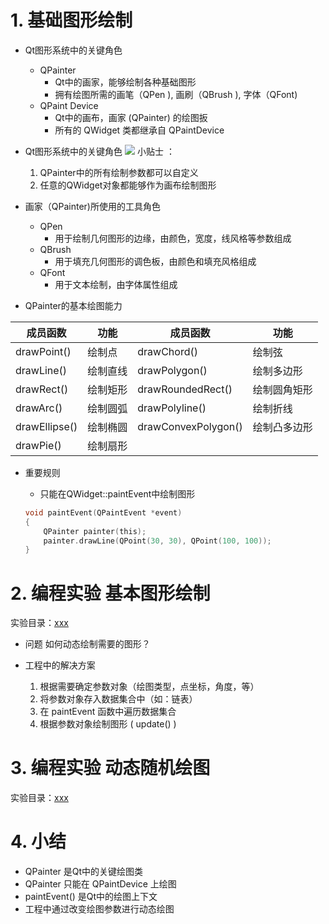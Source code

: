 # 1. 基础图形绘制
-  Qt图形系统中的关键角色
    - QPainter
        - Qt中的画家，能够绘制各种基础图形
        - 拥有绘图所需的画笔（QPen ), 画刷（QBrush ), 字体（QFont)
    - QPaint Device
        - Qt中的画布，画家 (QPainter) 的绘图扳
        - 所有的 QWidget 类都继承自 QPaintDevice

- Qt图形系统中的关键角色
    ![](_v_images_/.png)
    小贴士 ：
    1. QPainter中的所有绘制参数都可以自定义
    2. 任意的QWidget对象都能够作为画布绘制图形

- 画家（QPainter)所使用的工具角色
    - QPen
        - 用于绘制几何图形的边缘，由颜色，宽度，线风格等参数组成
    - QBrush
        - 用于填充几何图形的调色板，由颜色和填充风格组成
    - QFont
        - 用于文本绘制，由字体属性组成

- QPainter的基本绘图能力

|    成员函数    |   功能   |       成员函数       |    功能     |
| ------------- | ------- | ------------------- | ----------- |
| drawPoint()   | 绘制点   | drawChord()         | 绘制弦      |
| drawLine()    | 绘制直线 | drawPolygon()       | 绘制多边形   |
| drawRect()    | 绘制矩形 | drawRoundedRect()   | 绘制圆角矩形 |
| drawArc()     | 绘制圆弧 | drawPolyline()      | 绘制折线     |
| drawEllipse() | 绘制椭圆 | drawConvexPolygon() | 绘制凸多边形 |
| drawPie()     | 绘制扇形 |                     |             |

- 重要规则
    - 只能在QWidget::paintEvent中绘制图形

    ```c
    void paintEvent(QPaintEvent *event)
    {
        QPainter painter(this);
        painter.drawLine(QPoint(30, 30), QPoint(100, 100));
    }
    ```

# 2. 编程实验 基本图形绘制
实验目录：[xxx](vx_attachments\xxx)

- 问题
    如何动态绘制需要的图形？

- 工程中的解决方案
    1. 根据需要确定参数对象（绘图类型，点坐标，角度，等）
    2. 将参数对象存入数据集合中（如：链表）
    3. 在 paintEvent 函数中遍历数据集合
    4. 根据参数对象绘制图形 ( update() )

# 3. 编程实验 动态随机绘图
实验目录：[xxx](vx_attachments\xxx)

# 4. 小结
- QPainter 是Qt中的关键绘图类
- QPainter 只能在 QPaintDevice 上绘图
- paintEvent() 是Qt中的绘图上下文
- 工程中通过改变绘图参数进行动态绘图


